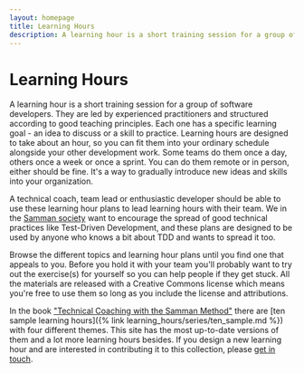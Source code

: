 ```yaml
---
layout: homepage
title: Learning Hours
description: A learning hour is a short training session for a group of software developers. The goal is they can learn skills like Test-Driven Development.
---
```

# Learning Hours

A learning hour is a short training session for a group of software developers. They are led by experienced practitioners and structured according to good teaching principles. Each one has a specific learning goal - an idea to discuss or a skill to practice. Learning hours are designed to take about an hour, so you can fit them into your ordinary schedule alongside your other development work. Some teams do them once a day, others once a week or once a sprint. You can do them remote or in person, either should be fine. It's a way to gradually introduce new ideas and skills into your organization.

A technical coach, team lead or enthusiastic developer should be able to use these learning hour plans to lead learning hours with their team. We in the [Samman society](/society/index.html) want to encourage the spread of good technical practices like Test-Driven Development, and these plans are designed to be used by anyone who knows a bit about TDD and wants to spread it too.

Browse the different topics and learning hour plans until you find one that appeals to you. Before you hold it with your team you'll probably want to try out the exercise(s) for yourself so you can help people if they get stuck. All the materials are released with a Creative Commons license which means you're free to use them so long as you include the license and attributions.

In the book ["Technical Coaching with the Samman Method"](https://leanpub.com/techagilecoach) there are [ten sample learning hours]({% link learning_hours/series/ten_sample.md %}) with four different themes. This site has the most up-to-date versions of them and a lot more learning hours besides. If you design a new learning hour and are interested in contributing it to this collection, please [get in touch](/contact.html).


